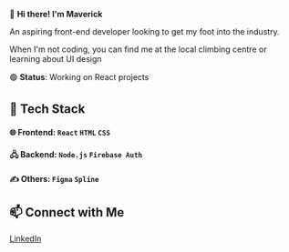 
👋 **Hi there! I'm Maverick**

An aspiring front-end developer looking to get my foot into the industry. 

When I'm not coding, you can find me at the local climbing centre or learning about UI design

🟢 **Status**: Working on React projects

## 🚀 Tech Stack
#### 🌐 Frontend: `React` `HTML` `CSS`
#### 🖧 Backend: `Node.js` `Firebase Auth`
#### ✍️ Others: `Figma` `Spline`

## 📫 Connect with Me
[LinkedIn](https://www.linkedin.com/in/maverick-low-686a5b234/)

